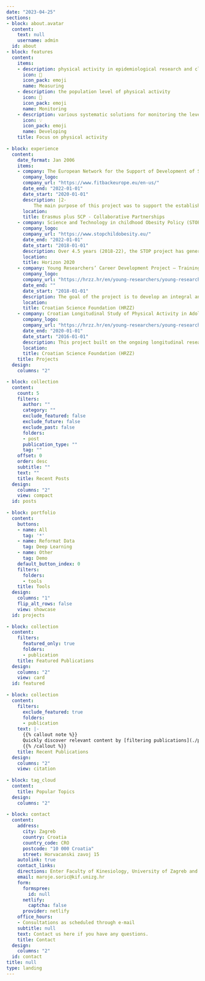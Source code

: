 ```yaml
---
date: "2023-04-25"
sections:
- block: about.avatar
  content:
    text: null
    username: admin
  id: about
- block: features
  content:
    items:
    - description: physical activity in epidemiological research and clinical intervention studies
      icon: 📏
      icon_pack: emoji
      name: Measuring
    - description: the population level of physical activity
      icon: 🔎
      icon_pack: emoji
      name: Monitoring
    - description: various systematic solutions for monitoring the level of physical activity
      icon: 💡
      icon_pack: emoji
      name: Developing
    title: Focus on physical activity
    
- block: experience
  content:
    date_format: Jan 2006
    items:
    - company: The European Network for the Support of Development of Systems for Monitoring Physical Fitness of Children and Adolescents (FitBack)
      company_logo:
      company_url: "https://www.fitbackeurope.eu/en-us/"
      date_end: "2022-01-01"
      date_start: "2020-01-01"
      description: |2-
          The main purpose of this project was to support the establishment of physical fitness surveillance programs by a single, multilingual online platform, FitBack, which provides feedback on specific, individual physical fitness outcomes from the Alpha fit test battery. Fitback contains key information for others to establish their own national, regional or local system for monitoring physical fitness in children and adolescents.
      location: 
      title: Erasmus plus SCP - Collaborative Partnerships
    - company: Science and Technology in childhood Obesity Policy (STOP)
      company_logo: 
      company_url: "https://www.stopchildobesity.eu/"
      date_end: "2022-01-01"
      date_start: "2018-01-01"
      description: Over 4.5 years (2018-22), the STOP project has generated scientifically sound, novel and policy-relevant evidence on the factors that have contributed to the spread of childhood obesity in European countries and on the effects of alternative technological and organisational solutions and policy options available to address childhood obesity.
      location: 
      title: Horizon 2020
    - company: Young Researchers’ Career Development Project – Training New Doctoral Students
      company_logo: 
      company_url: "https://hrzz.hr/en/young-researchers/young-researchers-career-development/"
      date_end: ""
      date_start: "2018-01-01"
      description: The goal of the project is to develop an integral and stable programme of funding young researchers at the doctoral and post-doctoral levels. This programme finances the development of scientific careers of young researchers, striving toward continuous education and exchange of knowledge with the ultimate aim of creating a network of scientists whose skills can compete in the international scientific community.
      location: 
      title: Croatian Science Foundation (HRZZ)
    - company: Croatian Longitudinal Study of Physical Activity in Adolescence (CRO-PALS)
      company_logo: 
      company_url: "https://hrzz.hr/en/young-researchers/young-researchers-career-development/"
      date_end: "2020-01-01"
      date_start: "2016-01-01"
      description: This project built on the ongoing longitudinal research that began in 2014, and included 903 students from 14 randomly selected high schools in Zagreb. The results of this project enabled a better understanding of the determinants and moderators of physical activity and sedentary behaviors in young people. It contributed to scientifically based planning of targeted intervention programs for the primary prevention of chronic diseases.
      location: 
      title: Croatian Science Foundation (HRZZ)
    title: Projects
  design:
    columns: "2"

- block: collection
  content:
    count: 5
    filters:
      author: ""
      category: ""
      exclude_featured: false
      exclude_future: false
      exclude_past: false
      folders:
      - post
      publication_type: ""
      tag: ""
    offset: 0
    order: desc
    subtitle: ""
    text: ""
    title: Recent Posts
  design:
    columns: "2"
    view: compact
  id: posts
  
- block: portfolio
  content:
    buttons:
    - name: All
      tag: '*'
    - name: Reformat Data
      tag: Deep Learning
    - name: Other
      tag: Demo
    default_button_index: 0
    filters:
      folders:
      - tools
    title: Tools
  design:
    columns: "1"
    flip_alt_rows: false
    view: showcase
  id: projects
  
- block: collection
  content:
    filters:
      featured_only: true
      folders:
      - publication
    title: Featured Publications
  design:
    columns: "2"
    view: card
  id: featured
  
- block: collection
  content:
    filters:
      exclude_featured: true
      folders:
      - publication
    text: |-
      {{% callout note %}}
      Quickly discover relevant content by [filtering publications](./publication/).
      {{% /callout %}}
    title: Recent Publications
  design:
    columns: "2"
    view: citation
    
- block: tag_cloud
  content:
    title: Popular Topics
  design:
    columns: "2"
    
- block: contact
  content:
    address:
      city: Zagreb
      country: Croatia
      country_code: CRO
      postcode: "10 000 Croatia"
      street: Horvacanski zavoj 15
    autolink: true
    contact_links:
    directions: Enter Faculty of Kinesiology, University of Zagreb and take the stairs, turn right, pass towards the boat and make your way towards the Diagnostics laboratory, before reaching the stairs look to the right and there you will see the  PAMS lab (Office 28).
    email: maroje.soric@kif.unizg.hr
    form:
      formspree:
        id: null
      netlify:
        captcha: false
      provider: netlify
    office_hours:
    - Consultations as scheduled through e-mail
    subtitle: null
    text: Contact us here if you have any questions.
    title: Contact
  design:
    columns: "2"
  id: contact
title: null
type: landing
---
```

